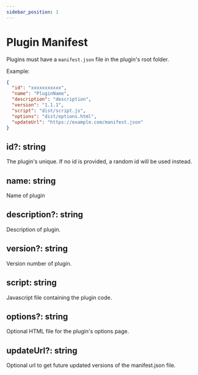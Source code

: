 ```yaml
---
sidebar_position: 1
---
```


# Plugin Manifest

Plugins must have a `manifest.json` file in the plugin's root folder.

Example:

```json title=manifest.json
{
  "id": "xxxxxxxxxxx",
  "name": "PluginName",
  "description": "description",
  "version": "1.1.1",
  "script": "dist/script.js",
  "options": "dist/options.html",
  "updateUrl": "https://example.com/manifest.json"
}
```

## id?: string

The plugin's unique. If no id is provided, a random id will be used instead.

## name: string

Name of plugin

## description?: string

Description of plugin.

## version?: string

Version number of plugin.

## script: string

Javascript file containing the plugin code.

## options?: string

Optional HTML file for the plugin's options page.

## updateUrl?: string

Optional url to get future updated versions of the manifest.json file.
